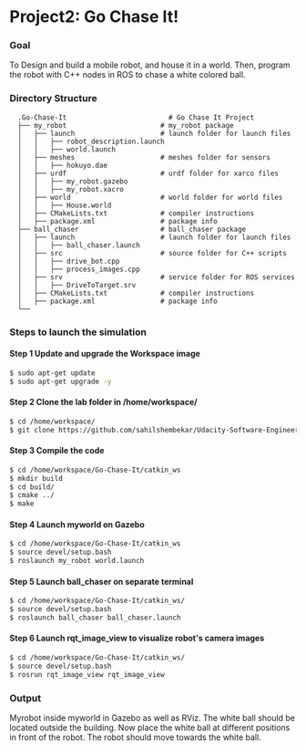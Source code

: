 
# Project2: Go Chase It!

### Goal
To Design and build a mobile robot, and house it in a world. Then, program the robot with C++ nodes in ROS to chase a white colored ball.

### Directory Structure
```
  .Go-Chase-It                         # Go Chase It Project
  ├── my_robot                       # my_robot package                   
  │   ├── launch                     # launch folder for launch files   
  │   │   ├── robot_description.launch
  │   │   ├── world.launch
  │   ├── meshes                     # meshes folder for sensors
  │   │   ├── hokuyo.dae
  │   ├── urdf                       # urdf folder for xarco files
  │   │   ├── my_robot.gazebo
  │   │   ├── my_robot.xacro
  │   ├── world                      # world folder for world files
  │   │   ├── House.world
  │   ├── CMakeLists.txt             # compiler instructions
  │   ├── package.xml                # package info
  ├── ball_chaser                    # ball_chaser package                   
  │   ├── launch                     # launch folder for launch files   
  │   │   ├── ball_chaser.launch
  │   ├── src                        # source folder for C++ scripts
  │   │   ├── drive_bot.cpp
  │   │   ├── process_images.cpp
  │   ├── srv                        # service folder for ROS services
  │   │   ├── DriveToTarget.srv
  │   ├── CMakeLists.txt             # compiler instructions
  │   ├── package.xml                # package info                  
  └──                      
```

### Steps to launch the simulation

#### Step 1 Update and upgrade the Workspace image
```sh
$ sudo apt-get update
$ sudo apt-get upgrade -y
```

#### Step 2 Clone the lab folder in /home/workspace/
```sh
$ cd /home/workspace/
$ git clone https://github.com/sahilshembekar/Udacity-Software-Engineering-Nanodegree.git
```

#### Step 3 Compile the code
```sh
$ cd /home/workspace/Go-Chase-It/catkin_ws
$ mkdir build
$ cd build/
$ cmake ../
$ make
```

#### Step 4 Launch myworld on Gazebo
```sh
$ cd /home/workspace/Go-Chase-It/catkin_ws
$ source devel/setup.bash
$ roslaunch my_robot world.launch
```

#### Step 5 Launch ball_chaser on separate terminal
```sh
$ cd /home/workspace/Go-Chase-It/catkin_ws/
$ source devel/setup.bash
$ roslaunch ball_chaser ball_chaser.launch
```
#### Step 6 Launch rqt_image_view to visualize robot's camera images
```sh
$ cd /home/workspace/Go-Chase-It/catkin_ws/
$ source devel/setup.bash
$ rosrun rqt_image_view rqt_image_view
```

### Output

Myrobot inside myworld in Gazebo as well as RViz. The white ball should be located outside the building. Now place the white ball at different positions in front of the robot. The robot should move towards the white ball.